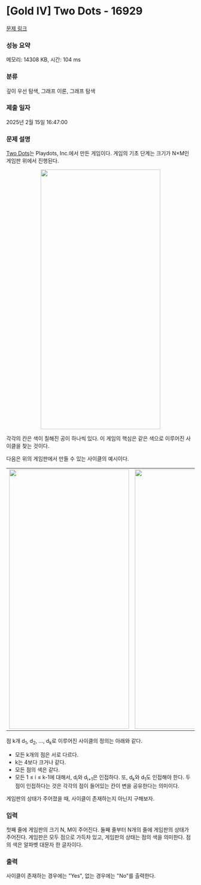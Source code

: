 # [Gold IV] Two Dots - 16929 

[문제 링크](https://www.acmicpc.net/problem/16929) 

### 성능 요약

메모리: 14308 KB, 시간: 104 ms

### 분류

깊이 우선 탐색, 그래프 이론, 그래프 탐색

### 제출 일자

2025년 2월 15일 16:47:00

### 문제 설명

<p><a href="https://www.dots.co/twodots/">Two Dots</a>는 Playdots, Inc.에서 만든 게임이다. 게임의 기초 단계는 크기가 N×M인 게임판 위에서 진행된다.</p>

<p style="text-align: center;"><img alt="" src="https://upload.acmicpc.net/6a0e30d5-c325-40e4-b8b2-e5878b8dbc49/-/preview/" style="width: 320px; height: 693px;"></p>

<p>각각의 칸은 색이 칠해진 공이 하나씩 있다. 이 게임의 핵심은 같은 색으로 이루어진 사이클을 찾는 것이다.</p>

<p>다음은 위의 게임판에서 만들 수 있는 사이클의 예시이다.</p>

<table class="table table-bordered" style="width: 100%;">
	<tbody>
		<tr>
			<td style="width: 50%; text-align: center;"><img alt="" src="https://upload.acmicpc.net/33712230-43d5-45f7-8b2d-dcb21b9c602c/-/preview/" style="width: 320px; height: 693px;"></td>
			<td style="width: 50%; text-align: center;"><img alt="" src="https://upload.acmicpc.net/93730ab5-3ecf-4553-a411-50c22aa1e413/-/preview/" style="width: 320px; height: 693px;"></td>
		</tr>
	</tbody>
</table>

<p>점 k개 d<sub>1</sub>, d<sub>2</sub>, ..., d<sub>k</sub>로 이루어진 사이클의 정의는 아래와 같다.</p>

<ul>
	<li>모든 k개의 점은 서로 다르다. </li>
	<li>k는 4보다 크거나 같다.</li>
	<li>모든 점의 색은 같다.</li>
	<li>모든 1 ≤ i ≤ k-1에 대해서, d<sub>i</sub>와 d<sub>i+1</sub>은 인접하다. 또, d<sub>k</sub>와 d<sub>1</sub>도 인접해야 한다. 두 점이 인접하다는 것은 각각의 점이 들어있는 칸이 변을 공유한다는 의미이다.</li>
</ul>

<p>게임판의 상태가 주어졌을 때, 사이클이 존재하는지 아닌지 구해보자.</p>

### 입력 

 <p>첫째 줄에 게임판의 크기 N, M이 주어진다. 둘째 줄부터 N개의 줄에 게임판의 상태가 주어진다. 게임판은 모두 점으로 가득차 있고, 게임판의 상태는 점의 색을 의미한다. 점의 색은 알파벳 대문자 한 글자이다.</p>

### 출력 

 <p>사이클이 존재하는 경우에는 "Yes", 없는 경우에는 "No"를 출력한다.</p>

